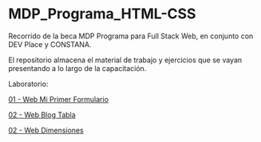 # MDP_Programa_HTML-CSS
Recorrido de la beca MDP Programa para Full Stack Web, en conjunto con DEV Place y CONSTANA.

El repositorio almacena el material de trabajo y ejercicios que se vayan presentando a lo largo de la capacitación.

Laboratorio:

<a href="https://danielherrer.github.io/MDP_Programa_HTML-CSS/01_web_primerFormulario/index.html">01 - Web Mi Primer Formulario</a>

<a href="https://danielherrer.github.io/MDP_Programa_HTML-CSS/02_web_BlogTablas/index.html">02 - Web Blog Tabla</a>

<a href="https://danielherrer.github.io/MDP_Programa_HTML-CSS/03_web_dimensionesSimples/index.html">02 - Web Dimensiones</a>
